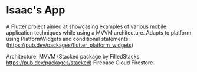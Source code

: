 # Isaac's App

A Flutter project aimed at showcasing examples of various mobile application techniques while using a MVVM architecture.
Adapts to platform using PlatformWidgets and conditional statements: (https://pub.dev/packages/flutter_platform_widgets)

Architecture: 
  MVVM (Stacked package by FilledStacks: https://pub.dev/packages/stacked)
  Firebase Cloud Firestore
  
